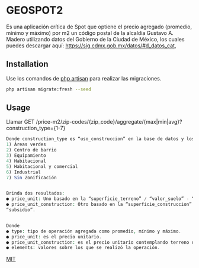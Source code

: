 # GEOSPOT2

Es una aplicación crítica de Spot que optiene el precio agregado (promedio, mínimo y máximo) por
m2 un código postal de la alcaldía Gustavo A. Madero utilizando datos del Gobierno de la Ciudad de
México, los cuales puedes descargar aquí: https://sig.cdmx.gob.mx/datos/#d_datos_cat,

## Installation
Use los comandos de [php artisan](https://laravel.com/docs/9.x/migrations#main-content) para realizar las migraciones.

```bash
php artisan migrate:fresh --seed
```

## Usage

Llamar GET /price-m2/zip-codes/{zip_code}/aggregate/{max|min|avg}?construction_type={1-7}

```php
Donde construction_type es “uso_construccion” en la base de datos y los valores pueden ser:
1) Áreas verdes
2) Centro de barrio
3) Equipamiento
4) Habitacional
5) Habitacional y comercial
6) Industrial
7) Sin Zonificación


Brinda dos resultados:
● price_unit: Uno basado en la “superficie_terreno” / “valor_suelo” - “subsidio”.
● price_unit_construction: Otro basado en la “superficie_construccion” / “valor_suelo” -
“subsidio”.


Donde
● type: tipo de operación agregada como promedio, mínimo y máximo.
● price_unit: es el precio unitario.
● price_unit_construction: es el precio unitario contemplando terreno de construcción.
● elements: valores sobre los que se realizó la operación.
```

[MIT](https://choosealicense.com/licenses/mit/)